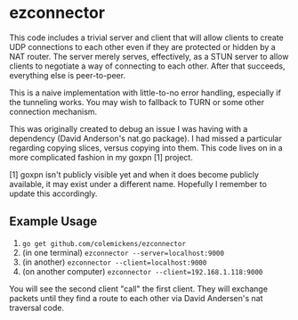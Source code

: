 # ezconnector

This code includes a trivial server and client that will allow clients to create UDP connections to each other even if they are protected or hidden by a NAT router. The server merely serves, effectively, as a STUN server to allow clients to negotiate a way of connecting to each other. After that succeeds, everything else is peer-to-peer.

This is a naive implementation with little-to-no error handling, especially if the tunneling works. You may wish to fallback to TURN or some other connection mechanism.

This was originally created to debug an issue I was having with a dependency (David Anderson's nat.go package). I had missed a particular regarding copying slices, versus copying into them. This code lives on in a more complicated fashion in my goxpn [1] project.

[1] goxpn isn't publicly visible yet and when it does become publicly available, it may exist under a different name. Hopefully I remember to update this accordingly.

## Example Usage

1. `go get github.com/colemickens/ezconnector`
2. (in one terminal) `ezconnector --server=localhost:9000`
3. (in another) `ezconnector --client=localhost:9000`
4. (on another computer) `ezconnector --client=192.168.1.118:9000`

You will see the second client "call" the first client. They will exchange packets until they find a route to each other via David Andersen's nat traversal code.